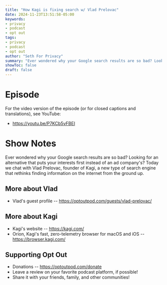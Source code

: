 ```yaml
---
title: "How Kagi is fixing search w/ Vlad Prelovac"
date: 2024-11-23T13:51:58-05:00
keywords:
- privacy
- podcast
- opt out
tags:
- privacy
- podcast
- opt out
author: "Seth For Privacy"
summary: "Ever wondered why your Google search results are so bad? Looking for an alternative that puts your interests first instead of an ad company's? Today we chat with Vlad Prelovac, founder of Kagi, a new type of search engine that rethinks finding information on the internet from the ground up."
showToc: false
draft: false
---
```


# Episode

<div id="buzzsprout-player-16161267"></div><script src="https://www.buzzsprout.com/1790481/episodes/16161267-how-kagi-is-fixing-search-w-vlad-prelovac.js?container_id=buzzsprout-player-16161267&player=small" type="text/javascript" charset="utf-8"></script>

For the video version of the episode (or for closed captions and translations), see YouTube:

- <https://youtu.be/P7KCb5vFBEI>

# Show Notes

Ever wondered why your Google search results are so bad? Looking for an alternative that puts your interests first instead of an ad company's? Today we chat with Vlad Prelovac, founder of Kagi, a new type of search engine that rethinks finding information on the internet from the ground up.

## More about Vlad

- Vlad's guest profile -- https://optoutpod.com/guests/vlad-prelovac/

## More about Kagi

- Kagi's website -- <https://kagi.com/>
- Orion, Kagi's fast, zero-telemetry browser for macOS and iOS -- <https://browser.kagi.com/>

## Supporting Opt Out

- Donations -- https://optoutpod.com/donate
- Leave a review on your favorite podcast platform, if possible!
- Share it with your friends, family, and other communities!
